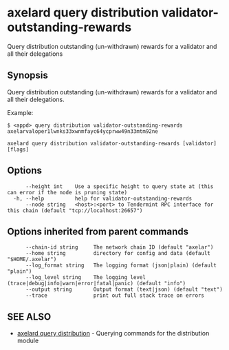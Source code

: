 # axelard query distribution validator-outstanding-rewards

Query distribution outstanding (un-withdrawn) rewards for a validator and all their delegations

## Synopsis

Query distribution outstanding (un-withdrawn) rewards for a validator and all their delegations.

Example:

```
$ <appd> query distribution validator-outstanding-rewards axelarvaloper1lwnks33xwnmfayc64ycprww49n33mtm92ne
```

```
axelard query distribution validator-outstanding-rewards [validator] [flags]
```

## Options

```
      --height int    Use a specific height to query state at (this can error if the node is pruning state)
  -h, --help          help for validator-outstanding-rewards
      --node string   <host>:<port> to Tendermint RPC interface for this chain (default "tcp://localhost:26657")
```

## Options inherited from parent commands

```
      --chain-id string     The network chain ID (default "axelar")
      --home string         directory for config and data (default "$HOME/.axelar")
      --log_format string   The logging format (json|plain) (default "plain")
      --log_level string    The logging level (trace|debug|info|warn|error|fatal|panic) (default "info")
      --output string       Output format (text|json) (default "text")
      --trace               print out full stack trace on errors
```

## SEE ALSO

- [axelard query distribution](/cli-docs/v0_27_0/axelard_query_distribution) - Querying commands for the distribution module

